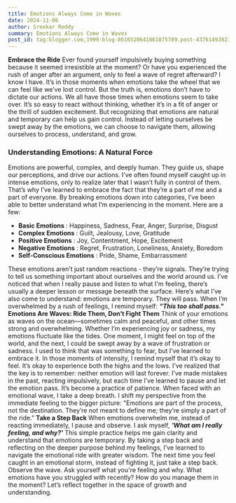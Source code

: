 ```yaml
---
title: Emotions Always Come in Waves
date: 2024-11-06
author: Sreekar Reddy
summary: Emotions Always Come in Waves
post_id: tag:blogger.com,1999:blog-8616520641861875789.post-4376149282327993021
---
```


**Embrace the Ride**
Ever found yourself impulsively buying something because it seemed irresistible at the moment? Or have you experienced the rush of anger after an argument, only to feel a wave of regret afterward? I know I have. It’s in those moments when emotions take the wheel that we can feel like we’ve lost control. But the truth is, emotions don’t have to dictate our actions.
We all have those times when emotions seem to take over. It’s so easy to react without thinking, whether it’s in a fit of anger or the thrill of sudden excitement. But recognizing that emotions are natural and temporary can help us gain control. Instead of letting ourselves be swept away by the emotions, we can choose to navigate them, allowing ourselves to process, understand, and grow.
###  **Understanding Emotions: A Natural Force**
Emotions are powerful, complex, and deeply human. They guide us, shape our perceptions, and drive our actions. I’ve often found myself caught up in intense emotions, only to realize later that I wasn’t fully in control of them. That’s why I’ve learned to embrace the fact that they’re a part of me and a part of everyone. By breaking emotions down into categories, I’ve been able to better understand what I’m experiencing in the moment. Here are a few:
  *  **Basic Emotions** : Happiness, Sadness, Fear, Anger, Surprise, Disgust
  *  **Complex Emotions** : Guilt, Jealousy, Love, Gratitude
  *  **Positive Emotions** : Joy, Contentment, Hope, Excitement
  *  **Negative Emotions** : Regret, Frustration, Loneliness, Anxiety, Boredom
  *  **Self-Conscious Emotions** : Pride, Shame, Embarrassment


These emotions aren’t just random reactions - they’re signals. They’re trying to tell us something important about ourselves and the world around us. I’ve noticed that when I really pause and listen to what I'm feeling, there’s usually a deeper lesson or message beneath the surface. Here’s what I’ve also come to understand: emotions are temporary. They will pass. When I’m overwhelmed by a rush of feelings, I remind myself: **_“This too shall pass."_**
 **Emotions Are Waves: Ride Them, Don’t Fight Them**
Think of your emotions as waves on the ocean—sometimes calm and peaceful, and other times strong and overwhelming. Whether I’m experiencing joy or sadness, my emotions fluctuate like the tides. One moment, I might feel on top of the world, and the next, I could be swept away by a wave of frustration or sadness. I used to think that was something to fear, but I’ve learned to embrace it.
In those moments of intensity, I remind myself that it’s okay to feel. It’s okay to experience both the highs and the lows. I’ve realized that the key is to remember: neither emotion will last forever. I’ve made mistakes in the past, reacting impulsively, but each time I’ve learned to pause and let the emotion pass. It’s become a practice of patience. 
When faced with an emotional wave, I take a deep breath. I shift my perspective from the immediate feeling to the bigger picture: "Emotions are part of the process, not the destination. They’re not meant to define me; they’re simply a part of the ride."
 **Take a Step Back**
When emotions overwhelm me, instead of reacting immediately, I pause and observe. I ask myself, **_'What am I really feeling, and why?'_** This simple practice helps me gain clarity and understand that emotions are temporary. By taking a step back and reflecting on the deeper purpose behind my feelings, I’ve learned to navigate the emotional ride with greater wisdom.
The next time you feel caught in an emotional storm, instead of fighting it, just take a step back. Observe the wave. Ask yourself what you're feeling and why. 
What emotions have you struggled with recently? How do you manage them in the moment? Let’s reflect together in the space of growth and understanding.
